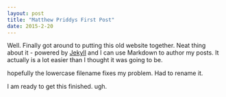```yaml
---
layout: post
title: "Matthew Priddys First Post"
date: 2015-2-20
---
```


Well. Finally got around to putting this old website together.
Neat thing about it - powered by [Jekyll](http://jekyllrb.com) and I can use Markdown to author my posts.
It actually is a lot easier than I thought it was going to be.

hopefully the lowercase filename fixes my problem.  Had to rename it.

I am ready to get this finished.  ugh.
